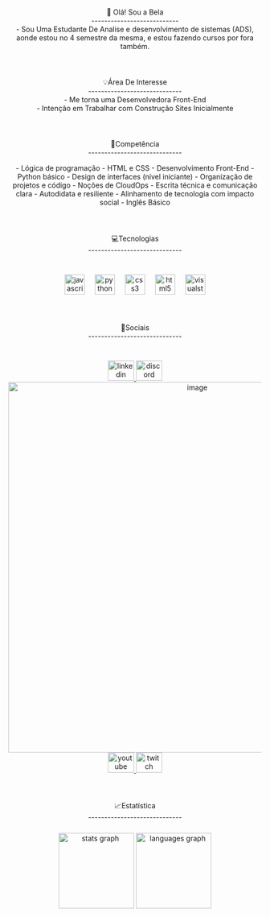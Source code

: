 <br clear="both">

<p align="center">🌸 Olá! Sou a Bela<br>---------------------------<br>- Sou Uma Estudante De Analise e desenvolvimento de sistemas (ADS),<br>aonde estou no 4 semestre da mesma, e estou fazendo cursos por fora também.</p>

###

<br clear="both">

<p align="center">💡Área De Interesse<br>-----------------------------<br>- Me torna uma Desenvolvedora Front-End<br>- Intenção em Trabalhar com Construção Sites Inicialmente</p>

###

<br clear="both">

<p align="center">💼Competência<br>-----------------------------<br></p>

<p align="center"> - Lógica de programação - HTML e CSS - Desenvolvimento Front-End - Python básico - Design de interfaces (nível iniciante) - Organização de projetos e código - Noções de CloudOps - Escrita técnica e comunicação clara - Autodidata e resiliente - Alinhamento de tecnologia com impacto social - Inglês Básico </p>

###

<br clear="both">

<p align="center">💻Tecnologias<br>-----------------------------</p>

###

<br clear="both">

<div align="center">
  <img src="https://cdn.jsdelivr.net/gh/devicons/devicon/icons/javascript/javascript-plain.svg" height="40" alt="javascript logo"  />
  <img width="12" />
  <img src="https://cdn.jsdelivr.net/gh/devicons/devicon/icons/python/python-original.svg" height="40" alt="python logo"  />
  <img width="12" />
  <img src="https://cdn.jsdelivr.net/gh/devicons/devicon/icons/css3/css3-original.svg" height="40" alt="css3 logo"  />
  <img width="12" />
  <img src="https://cdn.jsdelivr.net/gh/devicons/devicon/icons/html5/html5-plain.svg" height="40" alt="html5 logo"  />
  <img width="12" />
  <img src="https://cdn.jsdelivr.net/gh/devicons/devicon/icons/visualstudio/visualstudio-plain.svg" height="40" alt="visualstudio logo"  />
</div>

###

<br clear="both">

<p align="center">📱Sociais<br>-----------------------------</p>

###

<br clear="both">

<div align="center">
  <a href="https://www.linkedin.com/in/isabela-cruz-veloso-995229236/" target="_blank">
    <img src="https://raw.githubusercontent.com/maurodesouza/profile-readme-generator/master/src/assets/icons/social/linkedin/default.svg" width="52" height="40" alt="linkedin logo"  />
  </a>
  <a href="https://discord.gg/EFcJKbG8W3" target="_blank">
    <img src="https://raw.githubusercontent.com/maurodesouza/profile-readme-generator/master/src/assets/icons/social/discord/default.svg" width="52" height="40" alt="discord logo"  />
  </a>
  <a href="https://linktr.ee/belacruz01" target="_blank">
  <img src = "<img width="736" height="736" alt="image" src="https://github.com/user-attachments/assets/d6edf2bd-12b0-4503-a034-ed8c7e6d0790" />

   
  </a>
  <a href="https://www.youtube.com/@BelaCruz01" target="_blank">
    <img src="https://raw.githubusercontent.com/maurodesouza/profile-readme-generator/master/src/assets/icons/social/youtube/default.svg" width="52" height="40" alt="youtube logo"  />
  </a>
  <a href="https://www.twitch.tv/belacruz01" target="_blank">
    <img src="https://raw.githubusercontent.com/maurodesouza/profile-readme-generator/master/src/assets/icons/social/twitch/default.svg" width="52" height="40" alt="twitch logo"  />
  </a>
</div>

###

<br clear="both">

<p align="center">📈Estatística<br>-----------------------------</p>

###

<div align="center">
  <img src="https://github-readme-stats.vercel.app/api?username=Dev-BelaCruz&hide_title=false&hide_rank=false&show_icons=true&include_all_commits=true&count_private=true&disable_animations=false&theme=dracula&locale=en&hide_border=false&order=1" height="150" alt="stats graph"  />
  <img src="https://github-readme-stats.vercel.app/api/top-langs?username=Dev-BelaCruz&locale=en&hide_title=false&layout=compact&card_width=320&langs_count=5&theme=dracula&hide_border=false&order=2" height="150" alt="languages graph"  />
</div>

###
